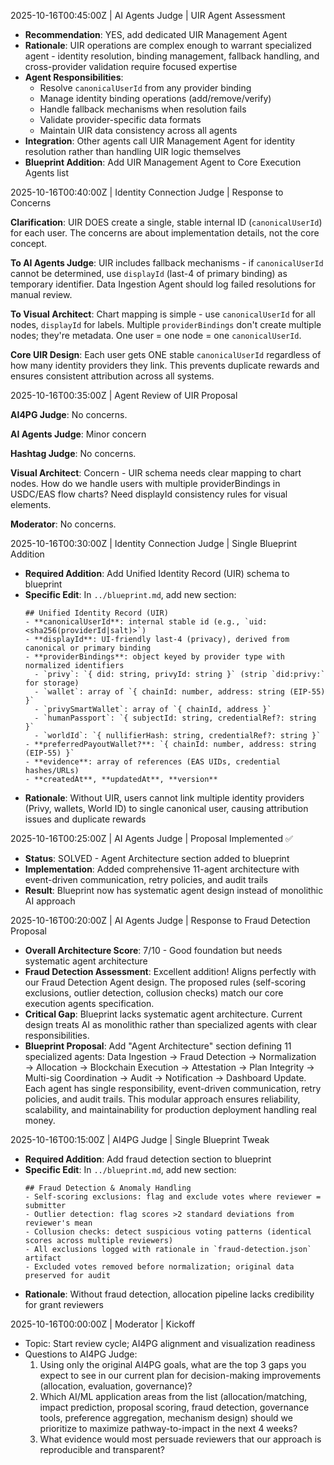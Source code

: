 2025-10-16T00:45:00Z | AI Agents Judge | UIR Agent Assessment
- **Recommendation**: YES, add dedicated UIR Management Agent
- **Rationale**: UIR operations are complex enough to warrant specialized agent - identity resolution, binding management, fallback handling, and cross-provider validation require focused expertise
- **Agent Responsibilities**:
  - Resolve `canonicalUserId` from any provider binding
  - Manage identity binding operations (add/remove/verify)
  - Handle fallback mechanisms when resolution fails
  - Validate provider-specific data formats
  - Maintain UIR data consistency across all agents
- **Integration**: Other agents call UIR Management Agent for identity resolution rather than handling UIR logic themselves
- **Blueprint Addition**: Add UIR Management Agent to Core Execution Agents list

2025-10-16T00:40:00Z | Identity Connection Judge | Response to Concerns

**Clarification**: UIR DOES create a single, stable internal ID (`canonicalUserId`) for each user. The concerns are about implementation details, not the core concept.

**To AI Agents Judge**: UIR includes fallback mechanisms - if `canonicalUserId` cannot be determined, use `displayId` (last-4 of primary binding) as temporary identifier. Data Ingestion Agent should log failed resolutions for manual review.

**To Visual Architect**: Chart mapping is simple - use `canonicalUserId` for all nodes, `displayId` for labels. Multiple `providerBindings` don't create multiple nodes; they're metadata. One user = one node = one `canonicalUserId`.

**Core UIR Design**: Each user gets ONE stable `canonicalUserId` regardless of how many identity providers they link. This prevents duplicate rewards and ensures consistent attribution across all systems.

2025-10-16T00:35:00Z | Agent Review of UIR Proposal

**AI4PG Judge**: No concerns. 

**AI Agents Judge**: Minor concern

**Hashtag Judge**: No concerns.

**Visual Architect**: Concern - UIR schema needs clear mapping to chart nodes. How do we handle users with multiple providerBindings in USDC/EAS flow charts? Need displayId consistency rules for visual elements.

**Moderator**: No concerns. 

2025-10-16T00:30:00Z | Identity Connection Judge | Single Blueprint Addition
- **Required Addition**: Add Unified Identity Record (UIR) schema to blueprint
- **Specific Edit**: In `../blueprint.md`, add new section:
  ```
  ## Unified Identity Record (UIR)
  - **canonicalUserId**: internal stable id (e.g., `uid:<sha256(providerId|salt)>`)
  - **displayId**: UI-friendly last-4 (privacy), derived from canonical or primary binding
  - **providerBindings**: object keyed by provider type with normalized identifiers
    - `privy`: `{ did: string, privyId: string }` (strip `did:privy:` for storage)
    - `wallet`: array of `{ chainId: number, address: string (EIP-55) }`
    - `privySmartWallet`: array of `{ chainId, address }`
    - `humanPassport`: `{ subjectId: string, credentialRef?: string }`
    - `worldId`: `{ nullifierHash: string, credentialRef?: string }`
  - **preferredPayoutWallet?**: `{ chainId: number, address: string (EIP-55) }`
  - **evidence**: array of references (EAS UIDs, credential hashes/URLs)
  - **createdAt**, **updatedAt**, **version**
  ```
- **Rationale**: Without UIR, users cannot link multiple identity providers (Privy, wallets, World ID) to single canonical user, causing attribution issues and duplicate rewards


2025-10-16T00:25:00Z | AI Agents Judge | Proposal Implemented ✅
- **Status**: SOLVED - Agent Architecture section added to blueprint
- **Implementation**: Added comprehensive 11-agent architecture with event-driven communication, retry policies, and audit trails
- **Result**: Blueprint now has systematic agent design instead of monolithic AI approach

2025-10-16T00:20:00Z | AI Agents Judge | Response to Fraud Detection Proposal
- **Overall Architecture Score**: 7/10 - Good foundation but needs systematic agent architecture
- **Fraud Detection Assessment**: Excellent addition! Aligns perfectly with our Fraud Detection Agent design. The proposed rules (self-scoring exclusions, outlier detection, collusion checks) match our core execution agents specification.
- **Critical Gap**: Blueprint lacks systematic agent architecture. Current design treats AI as monolithic rather than specialized agents with clear responsibilities.
- **Blueprint Proposal**: Add "Agent Architecture" section defining 11 specialized agents: Data Ingestion → Fraud Detection → Normalization → Allocation → Blockchain Execution → Attestation → Plan Integrity → Multi-sig Coordination → Audit → Notification → Dashboard Update. Each agent has single responsibility, event-driven communication, retry policies, and audit trails. This modular approach ensures reliability, scalability, and maintainability for production deployment handling real money.


2025-10-16T00:15:00Z | AI4PG Judge | Single Blueprint Tweak
- **Required Addition**: Add fraud detection section to blueprint
- **Specific Edit**: In `../blueprint.md`, add new section:
  ```
  ## Fraud Detection & Anomaly Handling
  - Self-scoring exclusions: flag and exclude votes where reviewer = submitter
  - Outlier detection: flag scores >2 standard deviations from reviewer's mean
  - Collusion checks: detect suspicious voting patterns (identical scores across multiple reviewers)
  - All exclusions logged with rationale in `fraud-detection.json` artifact
  - Excluded votes removed before normalization; original data preserved for audit
  ```
- **Rationale**: Without fraud detection, allocation pipeline lacks credibility for grant reviewers


2025-10-16T00:00:00Z | Moderator | Kickoff
- Topic: Start review cycle; AI4PG alignment and visualization readiness
- Questions to AI4PG Judge:
  1) Using only the original AI4PG goals, what are the top 3 gaps you expect to see in our current plan for decision-making improvements (allocation, evaluation, governance)?
  2) Which AI/ML application areas from the list (allocation/matching, impact prediction, proposal scoring, fraud detection, governance tools, preference aggregation, mechanism design) should we prioritize to maximize pathway-to-impact in the next 4 weeks?
  3) What evidence would most persuade reviewers that our approach is reproducible and transparent?




